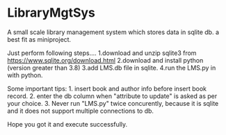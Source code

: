 # LibraryMgtSys
  A small scale library management system which stores data in sqlite db. a best fit as miniproject.

  Just perform following steps....
    1.download and unzip sqlite3 from https://www.sqlite.org/download.html
    2.download and install python (version greater than 3.8)
    3.add LMS.db file in sqlite.
    4.run the LMS.py in with python.
  
  Some important tips:
    1. insert book and author info before insert book record.
    2. enter the db column when "attribute to update" is asked as per your choice.
    3. Never run "LMS.py" twice concurently, because it is sqlite and it does not support multiple connections to db.

Hope you got it and execute successfully.
